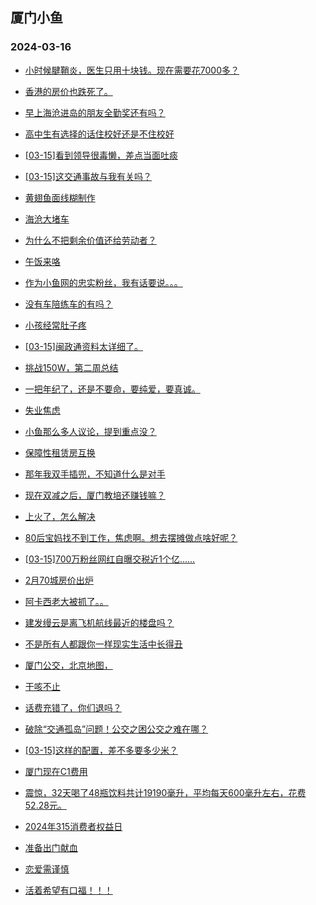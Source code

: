 ## 厦门小鱼 
### 2024-03-16

+ [小时候腱鞘炎，医生只用十块钱。现在需要花7000多？](http://bbs.xmfish.com/read-htm-tid-18160659.html)

+ [香港的房价也跌死了。](http://bbs.xmfish.com/read-htm-tid-18160764.html)

+ [早上海沧进岛的朋友全勤奖还有吗？](http://bbs.xmfish.com/read-htm-tid-18160756.html)

+ [高中生有选择的话住校好还是不住校好](http://bbs.xmfish.com/read-htm-tid-18160692.html)

+ [[03-15]看到领导很毒懒，差点当面吐痰](http://bbs.xmfish.com/read-htm-tid-18160708.html)

+ [[03-15]这交通事故与我有关吗？](http://bbs.xmfish.com/read-htm-tid-18160873.html)

+ [黄翅鱼面线糊制作](http://bbs.xmfish.com/read-htm-tid-18160768.html)

+ [海沧大堵车](http://bbs.xmfish.com/read-htm-tid-18160733.html)

+ [为什么不把剩余价值还给劳动者？](http://bbs.xmfish.com/read-htm-tid-18160779.html)

+ [午饭来咯](http://bbs.xmfish.com/read-htm-tid-18160856.html)

+ [作为小鱼网的忠实粉丝，我有话要说。。。](http://bbs.xmfish.com/read-htm-tid-18160700.html)

+ [没有车陪练车的有吗？](http://bbs.xmfish.com/read-htm-tid-18160704.html)

+ [小孩经常肚子疼](http://bbs.xmfish.com/read-htm-tid-18160876.html)

+ [[03-15]闽政通资料太详细了。](http://bbs.xmfish.com/read-htm-tid-18160974.html)

+ [挑战150W，第二周总结](http://bbs.xmfish.com/read-htm-tid-18160930.html)

+ [一把年纪了，还是不要命，要纯爱，要真诚。](http://bbs.xmfish.com/read-htm-tid-18161004.html)

+ [失业焦虑](http://bbs.xmfish.com/read-htm-tid-18160983.html)

+ [小鱼那么多人议论，提到重点没？](http://bbs.xmfish.com/read-htm-tid-18160970.html)

+ [保障性租赁房互换](http://bbs.xmfish.com/read-htm-tid-18160944.html)

+ [那年我双手插兜，不知道什么是对手](http://bbs.xmfish.com/read-htm-tid-18160999.html)

+ [现在双减之后，厦门教培还赚钱嘛？](http://bbs.xmfish.com/read-htm-tid-18161010.html)

+ [上火了，怎么解决](http://bbs.xmfish.com/read-htm-tid-18161008.html)

+ [80后宝妈找不到工作，焦虑啊。想去摆摊做点啥好呢？](http://bbs.xmfish.com/read-htm-tid-18161106.html)

+ [[03-15]700万粉丝网红自曝交税近1个亿……](http://bbs.xmfish.com/read-htm-tid-18160938.html)

+ [2月70城房价出炉](http://bbs.xmfish.com/read-htm-tid-18160990.html)

+ [阿卡西老大被抓了。。](http://bbs.xmfish.com/read-htm-tid-18161085.html)

+ [建发缦云是离飞机航线最近的楼盘吗？](http://bbs.xmfish.com/read-htm-tid-18161049.html)

+ [不是所有人都跟你一样现实生活中长得丑](http://bbs.xmfish.com/read-htm-tid-18161121.html)

+ [厦门公交，北京地图，](http://bbs.xmfish.com/read-htm-tid-18161018.html)

+ [干咳不止](http://bbs.xmfish.com/read-htm-tid-18161109.html)

+ [话费充错了，你们退吗？](http://bbs.xmfish.com/read-htm-tid-18161026.html)

+ [破除“交通孤岛”问题！公交之困公交之难在哪？](http://bbs.xmfish.com/read-htm-tid-18161054.html)

+ [[03-15]这样的配置，差不多要多少米？](http://bbs.xmfish.com/read-htm-tid-18161112.html)

+ [厦门现在C1费用](http://bbs.xmfish.com/read-htm-tid-18161125.html)

+ [震惊，32天喝了48瓶饮料共计19190毫升，平均每天600毫升左右，花费52.28元。](http://bbs.xmfish.com/read-htm-tid-18161099.html)

+ [2024年315消费者权益日](http://bbs.xmfish.com/read-htm-tid-18161096.html)

+ [准备出门献血](http://bbs.xmfish.com/read-htm-tid-18161158.html)

+ [恋爱需谨慎](http://bbs.xmfish.com/read-htm-tid-18161211.html)

+ [活着希望有口福！！！](http://bbs.xmfish.com/read-htm-tid-18161229.html)

